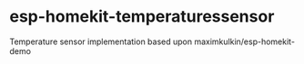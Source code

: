 # esp-homekit-temperaturessensor
Temperature sensor implementation based upon maximkulkin/esp-homekit-demo
